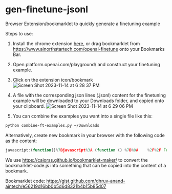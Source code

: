 # gen-finetune-jsonl
Browser Extension/bookmarklet to quickly generate a finetuning example

Steps to use:
1. Install the chrome extension [here](https://chromewebstore.google.com/u/1/detail/openai-finetune-jsonl-gen/iekhkolcoekpeckkdnpiopnhmmconpoc?hl=en&pli=1), or drag bookmarklet from https://www.ainorthstartech.com/openai-finetune onto your Bookmarks Bar.

2. Open platform.openai.com/playground/ and construct your finetuning example.
3. Click on the extension icon/bookmark
![Screen Shot 2023-11-14 at 6 28 37 PM](https://github.com/AI-Northstar-Tech/gen-finetune-jsonl/assets/105786647/d20686d1-1c52-4b16-b34d-4216fc5821c2)
4. A file with the corresponding json lines (.jsonl) content for the finetuning example will be downloaded to your Downloads folder, and copied onto your clipboard.
![Screen Shot 2023-11-14 at 6 29 06 PM](https://github.com/AI-Northstar-Tech/gen-finetune-jsonl/assets/105786647/6f173d3a-5add-482b-8f74-3e464198776b)
5. You can combine the examples you want into a single file like this:
```bash
python combine-ft-examples.py ~/Downloads
```

Alternatively, create new bookmark in your browser with the following code as the content:
```js
javascript:(function()%7Bjavascript%3A (function () %7B%0A    %2F%2F Function to display a toast message%0A    function showToast(message) %7B%0A        var toast %3D document.createElement('div')%3B%0A        toast.textContent %3D message%3B%0A        Object.assign(toast.style%2C %7B%0A            position%3A 'fixed'%2C%0A            bottom%3A '20px'%2C%0A            left%3A '50%25'%2C%0A            transform%3A 'translateX(-50%25)'%2C%0A            backgroundColor%3A 'black'%2C%0A            color%3A 'white'%2C%0A            padding%3A '10px'%2C%0A            borderRadius%3A '5px'%2C%0A            zIndex%3A '1000'%2C%0A            fontSize%3A '14px'%0A        %7D)%3B%0A        document.body.appendChild(toast)%3B%0A        setTimeout(function () %7B document.body.removeChild(toast)%3B %7D%2C 3000)%3B%0A    %7D%0A%0A    console.log('Checking URL...')%3B%0A    %2F%2F Check the URL%0A    if (window.location.href.startsWith('https%3A%2F%2Fplatform.openai.com%2Fplayground')) %7B%0A        console.log('URL is correct.')%3B%0A        %2F%2F Select the button with XPath%0A        var xpath %3D "%2F%2Fbutton%5Bcontains(.%2C 'View code')%5D"%3B%0A        var viewCodeButton %3D document.evaluate(xpath%2C document%2C null%2C XPathResult.FIRST_ORDERED_NODE_TYPE%2C null).singleNodeValue%3B%0A%0A        if (viewCodeButton) %7B%0A            console.log('View code button found.')%3B%0A            viewCodeButton.click()%3B%0A%0A            setTimeout(function () %7B%0A                var modalContent %3D document.querySelector('.modal-body')%3B%0A                if (modalContent) %7B%0A                    console.log('Modal content found.')%3B%0A                    %2F%2F Select JSON in the dropdown%0A                    var select %3D document.querySelector('.code-sample-select.api-code-lang-select')%3B%0A                    if (select) %7B%0A                        console.log('Dropdown found.')%3B%0A                        select.value %3D 'json'%3B%0A                        var event %3D new Event('change'%2C %7B bubbles%3A true %7D)%3B%0A                        select.dispatchEvent(event)%3B%0A                    %7D%0A%0A                    var text %3D modalContent.innerText%3B%0A                    %2F%2F find first %7B and last %7D%0A                    var jsonPart %3D text.substring(text.indexOf('%7B')%2C text.lastIndexOf('%7D') %2B 1)%3B%0A                    jsonPart %3D JSON.parse(jsonPart)%3B%0A                    %2F%2F stringify the messages array%0A                    var messages %3D JSON.stringify(jsonPart%5B'messages'%5D)%3B%0A                    console.log('messages'%2C messages)%3B%0A                    %2F%2F formattedContent is a JSON object with a messages array as value for the key "messages"%0A                    var formattedContent %3D JSON.stringify(%7B "messages"%3A JSON.parse(messages) %7D)%3B%0A                    %2F%2F minify the JSON%0A                    console.log(JSON.parse(formattedContent))%3B%0A%0A                    var textArea %3D document.createElement('textarea')%3B%0A                    textArea.value %3D formattedContent%3B%0A                    document.body.appendChild(textArea)%3B%0A                    textArea.select()%3B%0A                    navigator.clipboard.writeText(textArea.value)%0A                        .then(() %3D> %7B%0A                            console.log('Content copied to clipboard.')%3B%0A                            document.body.removeChild(textArea)%3B%0A                            showToast('Finetune example was copied to clipboard')%3B%0A                            %2F%2F Dismiss the modal%0A                            var closeButton %3D document.querySelector('.modal-footer button')%3B%0A                            if (closeButton) closeButton.click()%3B%0A%0A                            %2F%2F download a text file with the content%0A                            var element %3D document.createElement('a')%3B%0A                            element.setAttribute('href'%2C 'data%3Atext%2Fplain%3Bcharset%3Dutf-8%2C' %2B encodeURIComponent(formattedContent))%3B%0A                            %2F%2F create a hash for the filename based on the text%0A                            var hash %3D 0%2C i%2C chr%3B%0A                            if (formattedContent.length %3D%3D%3D 0) hash %3D 1%3B%0A                            for (i %3D 0%3B i < formattedContent.length%3B i%2B%2B) %7B%0A                                chr %3D formattedContent.charCodeAt(i)%3B%0A                                hash %3D ((hash << 5) - hash) %2B chr%3B%0A                                hash %7C%3D 0%3B %2F%2F Convert to 32bit integer%0A                            %7D%0A                            element.setAttribute('download'%2C 'openai-ft-example-'%2Bhash%2B'.json')%3B%0A                            element.style.display %3D 'none'%3B%0A                            document.body.appendChild(element)%3B%0A                            element.click()%3B%0A                            document.body.removeChild(element)%3B%0A                        %7D)%0A                        .catch((error) %3D> %7B%0A                            console.error('Failed to copy text%3A '%2C error)%3B%0A                        %7D)%3B%0A                %7D%0A            %7D%2C 1000)%3B%0A        %7D else %7B%0A            showToast('Button with "View Code" not found')%3B%0A        %7D%0A    %7D else %7B%0A        showToast('This bookmarklet only works on https%3A%2F%2Fplatform.openai.com%2Fplayground')%3B%0A    %7D%0A%7D)()%3B%7D)()%3B
```

We use https://caiorss.github.io/bookmarklet-maker/ to convert the bookmarklet-code.js into something that can be copied into the content of a bookmark.

Bookmarklet code: https://gist.github.com/dhruv-anand-aintech/e56219d16bb0b5d6d8321b4b15b85d07
